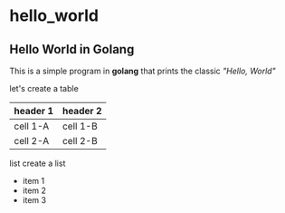 # hello_world
## Hello World in Golang

This is a simple program in **golang** that prints the classic _"Hello, World"_

let's create a table

header 1 | header 2
---------| --------
cell 1-A | cell 1-B
cell 2-A | cell 2-B

list create a list
* item 1
* item 2
* item 3
